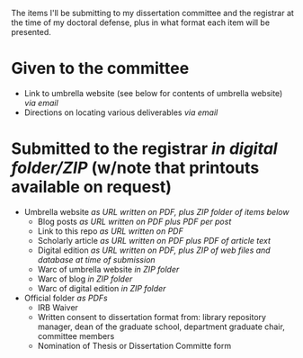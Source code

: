 The items I'll be submitting to my dissertation committee and the registrar at the time of my doctoral defense, plus in what format each item will be presented.

# Given to the committee
* Link to umbrella website (see below for contents of umbrella website) *via email*
* Directions on locating various deliverables *via email*

# Submitted to the registrar *in digital folder/ZIP* (w/note that printouts available on request)
* Umbrella website *as URL written on PDF, plus ZIP folder of items below*
  * Blog posts *as URL written on PDF plus PDF per post*
  * Link to this repo *as URL written on PDF*
  * Scholarly article *as URL written on PDF plus PDF of article text*
  * Digital edition *as URL written on PDF, plus ZIP of web files and database at time of submission*
  * Warc of umbrella website *in ZIP folder*
  * Warc of blog *in ZIP folder*
  * Warc of digital edition *in ZIP folder*
* Official folder *as PDFs*
  * IRB Waiver
  * Written consent to dissertation format from: library repository manager, dean of the graduate school, department graduate chair, committee members
  * Nomination of Thesis or Dissertation Committe form
